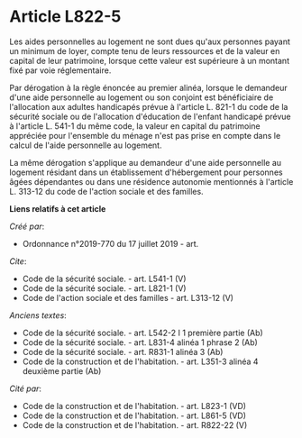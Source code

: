# Article L822-5

Les aides personnelles au logement ne sont dues qu'aux personnes payant un minimum de loyer, compte tenu de leurs ressources
et de la valeur en capital de leur patrimoine, lorsque cette valeur est supérieure à un montant fixé par voie réglementaire. 

Par dérogation à la règle énoncée au premier alinéa, lorsque le demandeur d'une aide personnelle au logement ou son conjoint
est bénéficiaire de l'allocation aux adultes handicapés prévue à l'article L. 821-1 du code de la sécurité sociale ou de
l'allocation d'éducation de l'enfant handicapé prévue à l'article L. 541-1 du même code, la valeur en capital du patrimoine
appréciée pour l'ensemble du ménage n'est pas prise en compte dans le calcul de l'aide personnelle au logement. 

La même dérogation s'applique au demandeur d'une aide personnelle au logement résidant dans un établissement d'hébergement
pour personnes âgées dépendantes ou dans une résidence autonomie mentionnés à l'article L. 313-12 du code de l'action sociale
et des familles.

**Liens relatifs à cet article**

_Créé par_:

  - Ordonnance n°2019-770 du 17 juillet 2019 - art.

_Cite_:

  - Code de la sécurité sociale. - art. L541-1 (V)
  - Code de la sécurité sociale. - art. L821-1 (V)
  - Code de l'action sociale et des familles - art. L313-12 (V)

_Anciens textes_:

  - Code de la sécurité sociale. - art. L542-2 I 1 première partie (Ab)
  - Code de la sécurité sociale. - art. L831-4 alinéa 1 phrase 2 (Ab)
  - Code de la sécurité sociale. - art. R831-1 alinéa 3 (Ab)
  - Code de la construction et de l'habitation. - art. L351-3 alinéa 4 deuxième partie (Ab)

_Cité par_:

  - Code de la construction et de l'habitation. - art. L823-1 (VD)
  - Code de la construction et de l'habitation. - art. L861-5 (VD)
  - Code de la construction et de l'habitation. - art. R822-22 (V)
